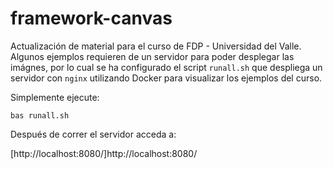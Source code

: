 # framework-canvas

Actualización de material para el curso de FDP - Universidad del Valle. Algunos ejemplos requieren de un servidor para poder desplegar las imágnes, por lo cual se ha configurado el script `runall.sh` que despliega un servidor con `nginx` utilizando Docker para visualizar los ejemplos del curso.

Simplemente ejecute:
```
bas runall.sh
```

Después de correr el servidor acceda a:

[http://localhost:8080/]http://localhost:8080/

